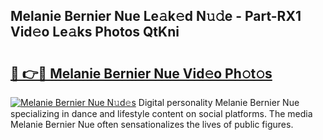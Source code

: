 ## Melanie Bernier Nue Le𝚊k𝚎d N𝚞𝚍e - Part-RX1 Vid𝚎o Le𝚊ks Photos QtKni

# <h2><a href="http://fb7dx7w.evod.top/?m=Melanie+Bernier+Nue">🔗 👉🔴 Melanie Bernier Nue Vid𝚎o Ph𝚘t𝚘s</a></h2>

[![Melanie Bernier Nue N𝚞d𝚎s](https://i.imgur.com/8V9OHl7.gif)](http://fb7dx7w.evod.top/?m=Melanie+Bernier+Nue)
Digital personality Melanie Bernier Nue specializing in dance and lifestyle content on social platforms. The media Melanie Bernier Nue often sensationalizes the lives of public figures. 
